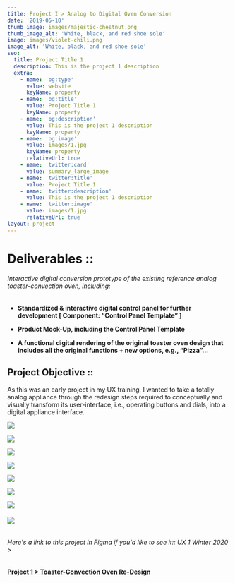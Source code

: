 ```yaml
---
title: Project I > Analog to Digital Oven Conversion
date: '2019-05-10'
thumb_image: images/majestic-chestnut.png
thumb_image_alt: 'White, black, and red shoe sole'
image: images/violet-chili.png
image_alt: 'White, black, and red shoe sole'
seo:
  title: Project Title 1
  description: This is the project 1 description
  extra:
    - name: 'og:type'
      value: website
      keyName: property
    - name: 'og:title'
      value: Project Title 1
      keyName: property
    - name: 'og:description'
      value: This is the project 1 description
      keyName: property
    - name: 'og:image'
      value: images/1.jpg
      keyName: property
      relativeUrl: true
    - name: 'twitter:card'
      value: summary_large_image
    - name: 'twitter:title'
      value: Project Title 1
    - name: 'twitter:description'
      value: This is the project 1 description
    - name: 'twitter:image'
      value: images/1.jpg
      relativeUrl: true
layout: project
---
```

# **Deliverables ::**

###### Interactive digital conversion prototype of the existing reference analog toaster-convection oven, including:

*   **Standardized & interactive digital control panel for further development \[ Component: “Control Panel Template” ]**

*   **Product Mock-Up, including the Control Panel Template**

*   **A functional digital rendering of the original toaster oven design that includes all the original functions + new options, e.g., “Pizza”...**

## **Project Objective ::**

As this was an early project in my UX training, I wanted to take a totally analog appliance through the redesign steps required to conceptually and visually transform its user-interface, i.e., operating buttons and dials, into a digital appliance interface.

![](https://www.dropbox.com/s/9rtub9qj9tq4a68/Project%202B%20-%20Toaster%20Oven%20Redesign.png?raw=1)

![](https://www.dropbox.com/s/zwp1lfs73248t59/Project%202C%20-%20Toaster%20Oven%20Redesign.png?raw=1)

![](https://www.dropbox.com/s/nw6gq51nngfsd2c/P2%20Toaster%20Redesign%20LoFi%20Wireframes.png?raw=1)

![](https://www.dropbox.com/s/jj2q5o65rlri9av/P2%20Toaster%20Redesign%20HiFi%20Wireframes.png?raw=1)

![](https://www.dropbox.com/s/fxulr9uhp58uwhw/Screen%20Shot%202021-06-03%20at%2012.39.29%20AM.png?raw=1)

![](https://www.dropbox.com/s/3isc10vz7pilciw/Screen%20Shot%202021-06-03%20at%2012.39.38%20AM.png?raw=1)

![](https://www.dropbox.com/s/3zoud3zprwkhuvw/Screen%20Shot%202021-06-03%20at%2012.39.59%20AM.png?raw=1)

###### ![](/images/Project%201D%20-%20Toaster%20Oven%20Redesign%20copy.png)

###### Here's a link to this project in Figma if you'd like to see it::  UX 1 Winter 2020 >

[**Project 1 > Toaster-Convection Oven Re-Design**](https://www.figma.com/file/5iIObWn9sAyKTmuzuOTDeM/UX-1-Proj-4-Toaster-Convection-Oven-Redesign?node-id=6%3A0)
